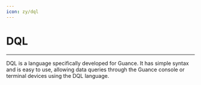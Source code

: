```yaml
---
icon: zy/dql
---
```

# DQL

---

DQL is a language specifically developed for Guance. It has simple syntax and is easy to use, allowing data queries through the Guance console or terminal devices using the DQL language.